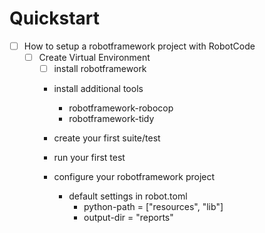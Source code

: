 # Quickstart

- [ ] How to setup a robotframework project with RobotCode
  - [ ] Create Virtual Environment
    - [ ] install robotframework
    - install additional tools
       - robotframework-robocop
       - robotframework-tidy
    - create your first suite/test
    - run your first test

    - configure your robotframework project
      - default settings in robot.toml
        - python-path = ["resources", "lib"]
        - output-dir = "reports"
